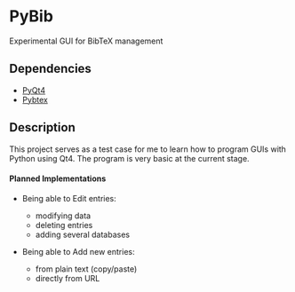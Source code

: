 # PyBib
Experimental GUI for BibTeX management

## Dependencies
 - [PyQt4](https://riverbankcomputing.com/software/pyqt/intro)
 - [Pybtex](https://pybtex.org/)

## Description
This project serves as a test case for me to learn how to program GUIs with Python using Qt4. The program is very basic at the current stage.

#### Planned Implementations
 - Being able to Edit entries:
   * modifying data
   * deleting entries
   * adding several databases


 - Being able to Add new entries:
   * from plain text (copy/paste)
   * directly from URL
